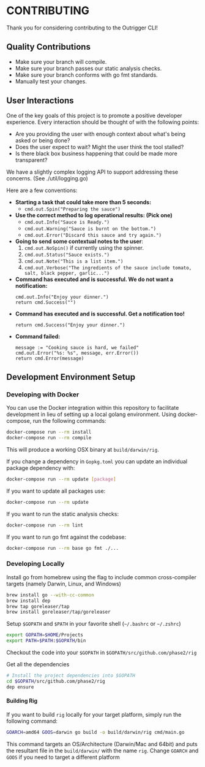 # CONTRIBUTING

Thank you for considering contributing to the Outrigger CLI!

## Quality Contributions

* Make sure your branch will compile.
* Make sure your branch passes our static analysis checks.
* Make sure your branch conforms with go fmt standards.
* Manually test your changes.

## User Interactions

One of the key goals of this project is to promote a positive developer
experience. Every interaction should be thought of with the following points:

* Are you providing the user with enough context about what's being asked or being done?
* Does the user expect to wait? Might the user think the tool stalled?
* Is there black box business happening that could be made more transparent?

We have a slightly complex logging API to support addressing these concerns.
(See ./util/logging.go)

Here are a few conventions:

* **Starting a task that could take more than 5 seconds:**
  * `cmd.out.Spin("Preparing the sauce")`
* **Use the correct method to log operational results: (Pick one)**
  * `cmd.out.Info("Sauce is Ready.")`
  * `cmd.out.Warning("Sauce is burnt on the bottom.")`
  * `cmd.out.Error("Discard this sauce and try again.")`
* **Going to send some contextual notes to the user**:
  1. `cmd.out.NoSpin()` if currently using the spinner.
  2. `cmd.out.Status("Sauce exists.")`
  3. `cmd.out.Note("This is a list item.")`
  4. `cmd.out.Verbose("The ingredients of the sauce include tomato, salt, black pepper, garlic...")`
* **Command has executed and is successful. We do not want a notification:**
  ```
  cmd.out.Info("Enjoy your dinner.")
  return cmd.Success("")
  ```
* **Command has executed and is successful. Get a notification too!**
  ```
  return cmd.Success("Enjoy your dinner.")
  ```
* **Command failed:**
  ```
  message := "Cooking sauce is hard, we failed"
  cmd.out.Error("%s: %s", message, err.Error())
  return cmd.Error(message)
  ```

## Development Environment Setup

### Developing with Docker

You can use the Docker integration within this repository to facilitate development in lieu of setting up a
local golang environment. Using docker-compose, run the following commands:

```bash
docker-compose run --rm install
docker-compose run --rm compile
```

This will produce a working OSX binary at `build/darwin/rig`.

If you change a dependency in `Gopkg.toml` you can update an individual package dependency with:

```bash
docker-compose run --rm update [package]
```

If you want to update all packages use:

```bash
docker-compose run --rm update
```

If you want to run the static analysis checks:

```bash
docker-compose run --rm lint
```

If you want to run go fmt against the codebase:
```bash
docker-compose run --rm base go fmt ./...
```

### Developing Locally

Install go from homebrew using the flag to include common cross-compiler targets (namely Darwin, Linux, and Windows)

```bash
brew install go --with-cc-common
brew install dep
brew tap goreleaser/tap
brew install goreleaser/tap/goreleaser
```

Setup `$GOPATH` and `$PATH` in your favorite shell (`~/.bashrc` or `~/.zshrc`)

```bash
export GOPATH=$HOME/Projects
export PATH=$PATH:$GOPATH/bin
```

Checkout the code into your `$GOPATH` in `$GOPATH/src/github.com/phase2/rig`

Get all the dependencies

```bash
# Install the project dependencies into $GOPATH
cd $GOPATH/src/github.com/phase2/rig
dep ensure
```

#### Building Rig

If you want to build  `rig` locally for your target platform, simply run the following command:

```bash
GOARCH=amd64 GOOS=darwin go build -o build/darwin/rig cmd/main.go
```

This command targets an OS/Architecture (Darwin/Mac and 64bit) and puts the resultant file in the `build/darwin/`
with the name `rig`.  Change `GOARCH` and `GOOS` if you need to target a different platform
